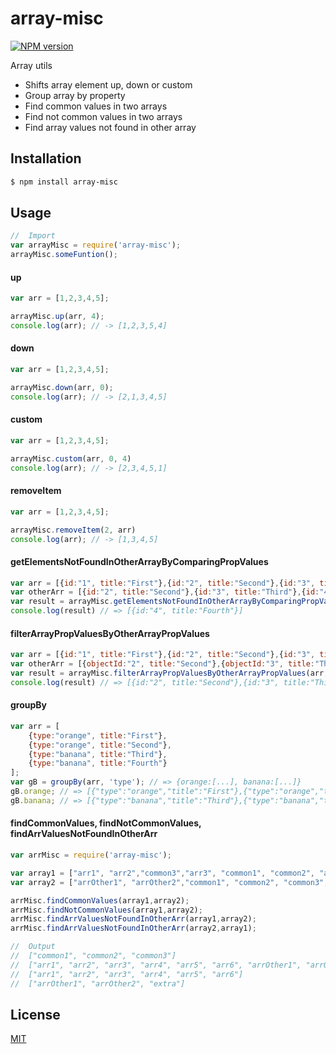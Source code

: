 # array-misc

[![NPM version](https://img.shields.io/npm/v/array-misc.svg)](https://www.npmjs.com/package/array-misc)

Array utils

- Shifts array element up, down or custom
- Group array by property
- Find common values in two arrays
- Find not common values in two arrays
- Find array values not found in other array


## Installation

```sh
$ npm install array-misc
```

## Usage
```js
//  Import
var arrayMisc = require('array-misc');
arrayMisc.someFuntion();
```


#### up
```js
var arr = [1,2,3,4,5];

arrayMisc.up(arr, 4);
console.log(arr); // -> [1,2,3,5,4]
```

#### down
```js
var arr = [1,2,3,4,5];

arrayMisc.down(arr, 0);
console.log(arr); // -> [2,1,3,4,5]
```

#### custom
```js
var arr = [1,2,3,4,5];

arrayMisc.custom(arr, 0, 4)
console.log(arr); // -> [2,3,4,5,1]
```


#### removeItem
```js
var arr = [1,2,3,4,5];

arrayMisc.removeItem(2, arr)
console.log(arr); // -> [1,3,4,5]
```

#### getElementsNotFoundInOtherArrayByComparingPropValues
```js
var arr = [{id:"1", title:"First"},{id:"2", title:"Second"},{id:"3", title:"Third"}];
var otherArr = [{id:"2", title:"Second"},{id:"3", title:"Third"},{id:"4", title:"Fourth"}];
var result = arrayMisc.getElementsNotFoundInOtherArrayByComparingPropValues(arr, 'id', otherArr, 'id');
console.log(result) // => [{id:"4", title:"Fourth"}]
```

#### filterArrayPropValuesByOtherArrayPropValues
```js
var arr = [{id:"1", title:"First"},{id:"2", title:"Second"},{id:"3", title:"Third"}];
var otherArr = [{objectId:"2", title:"Second"},{objectId:"3", title:"Third"},{objectId:"4", title:"Fourth"}];
var result = arrayMisc.filterArrayPropValuesByOtherArrayPropValues(arr, 'id', otherArr, 'objectId');
console.log(result) // => [{id:"2", title:"Second"},{id:"3", title:"Third"}]
```

#### groupBy
```js
var arr = [
    {type:"orange", title:"First"},
    {type:"orange", title:"Second"},
    {type:"banana", title:"Third"},
    {type:"banana", title:"Fourth"}
];
var gB = groupBy(arr, 'type'); // => {orange:[...], banana:[...]}
gB.orange; // => [{"type":"orange","title":"First"},{"type":"orange","title":"Second"}]
gB.banana; // => [{"type":"banana","title":"Third"},{"type":"banana","title":"Fourth"}]
```

#### findCommonValues, findNotCommonValues, findArrValuesNotFoundInOtherArr
```js
var arrMisc = require('array-misc');

var array1 = ["arr1", "arr2","common3","arr3", "common1", "common2", "arr4", "arr5", "arr6"];
var array2 = ["arrOther1", "arrOther2","common1", "common2", "common3", "extra"];

arrMisc.findCommonValues(array1,array2);
arrMisc.findNotCommonValues(array1,array2);
arrMisc.findArrValuesNotFoundInOtherArr(array1,array2);
arrMisc.findArrValuesNotFoundInOtherArr(array2,array1);

//  Output
//  ["common1", "common2", "common3"]
//  ["arr1", "arr2", "arr3", "arr4", "arr5", "arr6", "arrOther1", "arrOther2", "extra"]
//  ["arr1", "arr2", "arr3", "arr4", "arr5", "arr6"]
//  ["arrOther1", "arrOther2", "extra"]
```



## License

  [MIT](LICENSE)